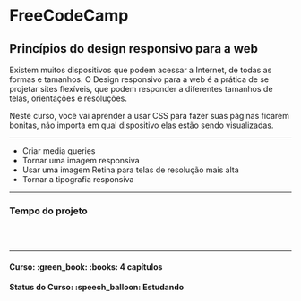 <h1>FreeCodeCamp</h1>
<h2>Princípios do design responsivo para a web</h2>

<p>Existem muitos dispositivos que podem acessar a Internet, de todas as formas e tamanhos. O Design responsivo para a web é a prática de se projetar sites flexíveis, que podem responder a diferentes tamanhos de telas, orientações e resoluções.</p>

<p>Neste curso, você vai aprender a usar CSS para fazer suas páginas ficarem bonitas, não importa em qual dispositivo elas estão sendo visualizadas.</p>

<hr>

<ul>
  <li>Criar media queries</li>
  <li>Tornar uma imagem responsiva</li>
  <li>Usar uma imagem Retina para telas de resolução mais alta</li>
  <li>Tornar a tipografia responsiva</li>
</ul>

<hr>

<h3>Tempo do projeto</h3>

<br>

<p>
  <img src="https://wakatime.com/badge/github/EdiJunior88/FreeCodeCamp_Principios_do_Design_Responsivo.svg" alt=""></img>
</p>

<hr>

<h4><b>Curso:</b> :green_book: :books: 4 capítulos</h4>
<h4><b>Status do Curso:</b> :speech_balloon: Estudando</h4>
